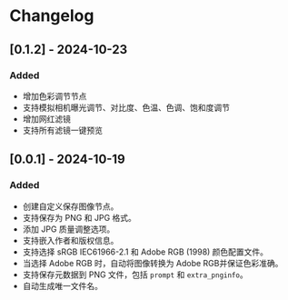 # Changelog

## [0.1.2] - 2024-10-23
### Added
- 增加色彩调节节点
- 支持模拟相机曝光调节、对比度、色温、色调、饱和度调节
- 增加网红滤镜
- 支持所有滤镜一键预览


## [0.0.1] - 2024-10-19
### Added
- 创建自定义保存图像节点。
- 支持保存为 PNG 和 JPG 格式。
- 添加 JPG 质量调整选项。
- 支持嵌入作者和版权信息。
- 支持选择 sRGB IEC61966-2.1 和 Adobe RGB (1998) 颜色配置文件。
- 当选择 Adobe RGB 时，自动将图像转换为 Adobe RGB并保证色彩准确。
- 支持保存元数据到 PNG 文件，包括 `prompt` 和 `extra_pnginfo`。
- 自动生成唯一文件名。